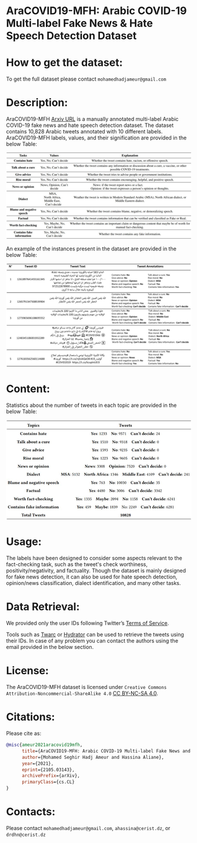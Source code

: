 # AraCOVID19-MFH:  Arabic COVID-19 Multi-label Fake News & Hate Speech Detection Dataset

# How to get the dataset:
To get the full dataset please contact ``mohamedhadjameur@gmail.com`` 

# Description:
AraCOVID19-MFH [Arxiv URL](https://arxiv.org/abs/2105.03143) is a manually annotated multi-label Arabic COVID-19 fake news and hate speech detection dataset. The dataset contains 10,828 Arabic tweets annotated with 10 different labels. AraCOVID19-MFH labels, values, and their signification are provided in the below Table:

<p align="center">
<img src="https://github.com/MohamedHadjAmeur/AraCOVID19-MFH/blob/main/desc.JPG" width="800">
</p>
 
An example of the instances present in the dataset are provided in the below Table:

<p align="center">
<img src="https://github.com/MohamedHadjAmeur/AraCOVID19-MFH/blob/main/examples.JPG" width="800">
</p>

# Content:

Statistics about the number of tweets in each topic are provided in the below Table:

<p align="center">
<img src="https://github.com/MohamedHadjAmeur/AraCOVID19-MFH/blob/main/stats.JPG" width="600">
</p>

# Usage:

The labels have been designed to consider some aspects relevant to the fact-checking task, such as the tweet's check worthiness, positivity/negativity, and factuality.  Though the dataset is mainly designed for fake news detection, it can also be used for hate speech detection, opinion/news classification, dialect identification, and many other tasks.


# Data Retrieval: 

We provided only the user IDs following Twitter’s [Terms of Service](https://developer.twitter.com/en/developer-terms/agreement-and-policy).

Tools such as [Twarc](https://github.com/DocNow/twarc) or [Hydrator](https://github.com/DocNow/hydrator) can be used to retrieve the tweets using their IDs. In case of any problem you can contact the authors using the email provided in the below section.


# License:

The AraCOVID19-MFH dataset is licensed under ``Creative Commons Attribution-Noncommercial-ShareAlike 4.0`` [CC BY-NC-SA 4.0](https://creativecommons.org/licenses/by-nc-sa/4.0/). 


# Citations:
Please cite as:

``` bibtex
@misc{ameur2021aracovid19mfh,
      title={AraCOVID19-MFH: Arabic COVID-19 Multi-label Fake News and Hate Speech Detection Dataset}, 
      author={Mohamed Seghir Hadj Ameur and Hassina Aliane},
      year={2021},
      eprint={2105.03143},
      archivePrefix={arXiv},
      primaryClass={cs.CL}
}
```


# Contacts:
Please contact ``mohamedhadjameur@gmail.com``, ``ahassina@cerist.dz``, or ``drdhn@cerist.dz`` 




